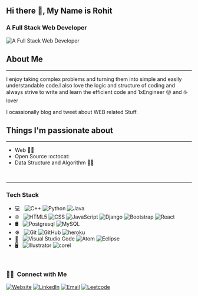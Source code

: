 ## Hi there 👋, My Name is Rohit
### A Full Stack Web Developer 
![A Full Stack Web Developer ](https://raw.githubusercontent.com/sagar-viradiya/sagar-viradiya/master/resources/banner.png)

## About Me
***
I enjoy taking complex problems and turning them into simple and easily understandable code.I also love the logic and structure of coding and always strive to write and learn the efficient code and 1xEngineer :stuck_out_tongue: and :coffee: lover

I ocassionally blog and tweet about WEB related Stuff.

## Things I'm passionate about
***
* Web :technologist: <br>
* Open Source :octocat:<br>
* Data Structure and Algorithm :ok_man:
<br>

***


### Tech Stack
- 💻 &nbsp;
  ![C++](https://img.shields.io/badge/-C++-333333?style=flat&logo=C%2B%2B&logoColor=00599C)
  ![Python](https://img.shields.io/badge/-Python-333333?style=flat&logo=python)
  ![Java](https://img.shields.io/badge/-Java-333333?style=flat&logo=Java&logoColor=007396)
- 🌐 &nbsp;
  ![HTML5](https://img.shields.io/badge/-HTML5-333333?style=flat&logo=HTML5)
  ![CSS](https://img.shields.io/badge/-CSS-333333?style=flat&logo=CSS3&logoColor=1572B6)
  ![JavaScript](https://img.shields.io/badge/-JavaScript-333333?style=flat&logo=javascript)
  ![Django](https://img.shields.io/badge/-Django-333333?style=flat&logo=django)
  ![Bootstrap](https://img.shields.io/badge/-Bootstrap-333333?style=flat&logo=bootstrap&logoColor=563D7C)
  ![React](https://img.shields.io/badge/-React-333333?style=flat&logo=react)
- 🛢 &nbsp;
 ![Postgresql](https://img.shields.io/badge/-POSTGRESQL-333333?style=flat&logo=postgresql)
  ![MySQL](https://img.shields.io/badge/-MySQL-333333?style=flat&logo=mysql)  
- ⚙️ &nbsp;
  ![Git](https://img.shields.io/badge/-Git-333333?style=flat&logo=git)
  ![GitHub](https://img.shields.io/badge/-GitHub-333333?style=flat&logo=github)
  ![heroku](https://img.shields.io/badge/-Heroku-333333?style=flat&logo=heroku)
- 🔧 &nbsp;
  ![Visual Studio Code](https://img.shields.io/badge/-Visual%20Studio%20Code-333333?style=flat&logo=visual-studio-code&logoColor=007ACC)
  ![Atom](https://img.shields.io/badge/-Atom%20%20-333333?style=flat&logo=Atom&logoColor=007ACC)
  ![Eclipse](https://img.shields.io/badge/-Eclipse%20Studio%20Code-333333?style=flat&logo=eclipse&logoColor=007ACC)
- 🖥 &nbsp;
  ![Illustrator](https://img.shields.io/badge/-Illustrator-333333?style=flat&logo=adobe-illustrator)
  ![corel](https://img.shields.io/badge/-figma-333333?style=flat&logo=Figma)

<br/>

<h3> 🤝🏻 &nbsp;Connect with Me </h3>

<p align="center">

<a href=""><img alt="Website" src="https://img.shields.io/badge/Website-https:///-blue?style=flat-square&logo=google-chrome"></a>
<a href="https://www.linkedin.com/in/rohit-verma-7408b51ab/"><img alt="LinkedIn" src="https://img.shields.io/badge/LinkedIn-Rohit%20Verma-red?style=flat-square&logo=linkedin"></a>
<a href="mailto:rohitverma12002@gmail.com"><img alt="Email" src="https://img.shields.io/badge/Email-rv432233@gmail.com-red?style=flat-square&logo=gmail"></a>
<a href="https://leetcode.com/Bajie_2002/"><img alt="Leetcode" src="https://img.shields.io/badge/Leetcode-Bajie_2002/-red?style=flat-square&logo=leetcode"></a>
</p>
